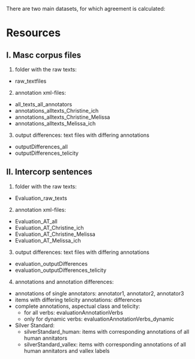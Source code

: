 There are two main datasets, for which agreement is calculated:

# Resources

## I. Masc corpus files

1. folder with the raw texts: 
 * raw_textfiles

2. annotation xml-files:
 * all_texts_all_annotators
 * annotations_alltexts_Christine_ich
 * annotations_alltexts_Christine_Melissa
 * annotations_alltexts_Melissa_ich

3. output differences: text files with differing annotations
 * outputDifferences_all
 * outputDifferences_telicity



## II. Intercorp sentences

1. folder with the raw texts:
 * Evaluation_raw_texts

2. annotation xml-files:
 * Evaluation_AT_all
 * Evaluation_AT_Christine_ich
 * Evaluation_AT_Christine_Melissa
 * Evaluation_AT_Melissa_ich

3. output differences: text files with differing annotations
 * evaluation_outputDifferences
 * evaluation_outputDifferences_telicity
 
4. annotations and annotation differences:
 * annotations of single annotators: annotator1, annotator2, annotator3
 * items with differing telicity annotations: differences
 * complete annotations, aspectual class and telicity: 
   - for all verbs: evaluationAnnotationVerbs
   - only for dynamic verbs: evaluationAnnotationVerbs_dynamic
 * Silver Standard:
   - silverStandard_human: items with corresponding annotations of all human annitators
   - silverStandard_vallex: items with corresponding annotations of all human annitators and vallex labels
